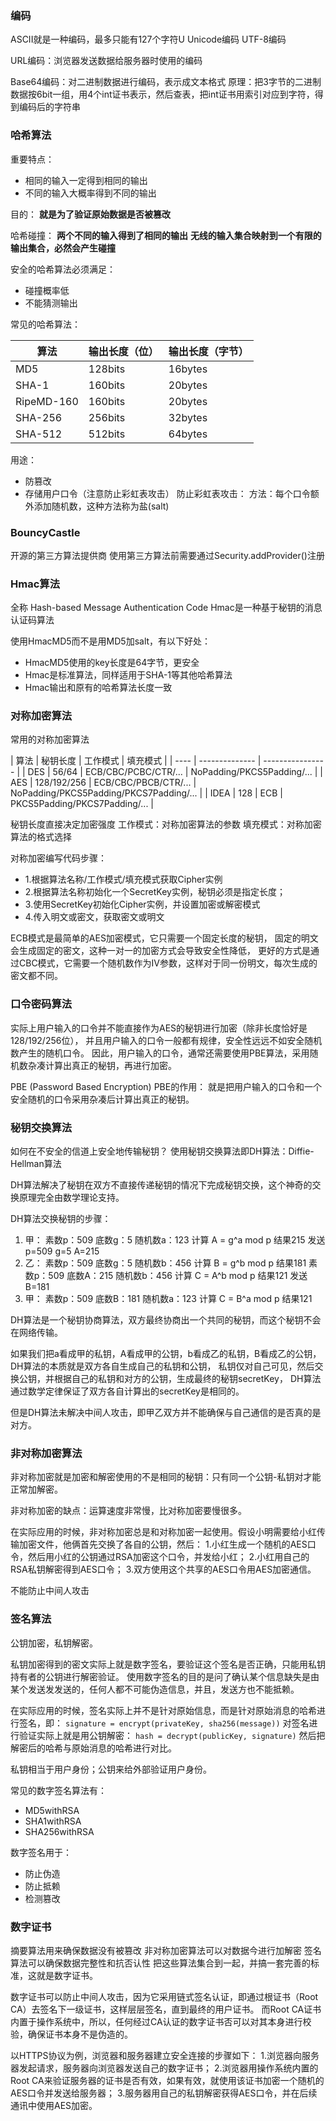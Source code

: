 ### 编码
ASCII就是一种编码，最多只能有127个字符U
Unicode编码
UTF-8编码

URL编码：浏览器发送数据给服务器时使用的编码

Base64编码：对二进制数据进行编码，表示成文本格式
原理：把3字节的二进制数据按6bit一组，用4个int证书表示，然后查表，把int证书用索引对应到字符，得到编码后的字符串

### 哈希算法
重要特点：
* 相同的输入一定得到相同的输出
* 不同的输入大概率得到不同的输出

目的：
**就是为了验证原始数据是否被篡改**

哈希碰撞：
**两个不同的输入得到了相同的输出**
**无线的输入集合映射到一个有限的输出集合，必然会产生碰撞**

安全的哈希算法必须满足：
* 碰撞概率低
* 不能猜测输出

常见的哈希算法：

| 算法 | 输出长度（位） | 输出长度（字节） |
| ---- | -------------- | ---------------- |
| MD5    | 128bits | 16bytes  |
| SHA-1  | 160bits | 20bytes  |
| RipeMD-160 | 160bits | 20bytes |
| SHA-256 | 256bits | 32bytes |
| SHA-512 | 512bits | 64bytes |

用途：
* 防篡改
* 存储用户口令（注意防止彩虹表攻击）
防止彩虹表攻击：
方法：每个口令额外添加随机数，这种方法称为盐(salt)

### BouncyCastle
开源的第三方算法提供商
使用第三方算法前需要通过Security.addProvider()注册

### Hmac算法
全称 Hash-based Message Authentication Code
Hmac是一种基于秘钥的消息认证码算法

使用HmacMD5而不是用MD5加salt，有以下好处：
* HmacMD5使用的key长度是64字节，更安全
* Hmac是标准算法，同样适用于SHA-1等其他哈希算法
* Hmac输出和原有的哈希算法长度一致

### 对称加密算法

常用的对称加密算法

|  算法  |  秘钥长度  |  工作模式  |  填充模式  |
| ---- | -------------- | ---------------- |
| DES | 56/64 | ECB/CBC/PCBC/CTR/... | NoPadding/PKCS5Padding/... |
| AES | 128/192/256 | ECB/CBC/PBCB/CTR/... | NoPadding/PKCS5Padding/PKCS7Padding/... |
| IDEA | 128 | ECB | PKCS5Padding/PKCS7Padding/... |

秘钥长度直接决定加密强度
工作模式：对称加密算法的参数
填充模式：对称加密算法的格式选择

对称加密编写代码步骤：
* 1.根据算法名称/工作模式/填充模式获取Cipher实例
* 2.根据算法名称初始化一个SecretKey实例，秘钥必须是指定长度；
* 3.使用SecretKey初始化Cipher实例，并设置加密或解密模式
* 4.传入明文或密文，获取密文或明文

ECB模式是最简单的AES加密模式，它只需要一个固定长度的秘钥，
固定的明文会生成固定的密文，这种一对一的加密方式会导致安全性降低，
更好的方式是通过CBC模式，它需要一个随机数作为IV参数，这样对于同一份明文，每次生成的密文都不同。

### 口令密码算法

实际上用户输入的口令并不能直接作为AES的秘钥进行加密（除非长度恰好是128/192/256位），
并且用户输入的口令一般都有规律，安全性远远不如安全随机数产生的随机口令。
因此，用户输入的口令，通常还需要使用PBE算法，采用随机数杂凑计算出真正的秘钥，再进行加密。

PBE (Password Based Encryption)
PBE的作用：
就是把用户输入的口令和一个安全随机的口令采用杂凑后计算出真正的秘钥。

### 秘钥交换算法

如何在不安全的信道上安全地传输秘钥？
使用秘钥交换算法即DH算法：Diffie-Hellman算法

DH算法解决了秘钥在双方不直接传递秘钥的情况下完成秘钥交换，这个神奇的交换原理完全由数学理论支持。

DH算法交换秘钥的步骤：
1. 甲： 素数p：509 底数g：5   随机数a：123 计算 A = g^a mod p 结果215
      发送 p=509 g=5 A=215
2. 乙： 素数p：509 底数g：5   随机数b：456 计算 B = g^b mod p 结果181
       素数p：509 底数A：215 随机数b：456 计算 C = A^b mod p 结果121
      发送 B=181
3. 甲： 素数p：509 底数B：181 随机数a：123 计算 C = B^a mod p 结果121 

DH算法是一个秘钥协商算法，双方最终协商出一个共同的秘钥，而这个秘钥不会在网络传输。

如果我们把a看成甲的私钥，A看成甲的公钥，b看成乙的私钥，B看成乙的公钥，DH算法的本质就是双方各自生成自己的私钥和公钥，
私钥仅对自己可见，然后交换公钥，并根据自己的私钥和对方的公钥，生成最终的秘钥secretKey，
DH算法通过数学定律保证了双方各自计算出的secretKey是相同的。

但是DH算法未解决中间人攻击，即甲乙双方并不能确保与自己通信的是否真的是对方。

### 非对称加密算法

非对称加密就是加密和解密使用的不是相同的秘钥：只有同一个公钥-私钥对才能正常加解密。

非对称加密的缺点：运算速度非常慢，比对称加密要慢很多。

在实际应用的时候，非对称加密总是和对称加密一起使用。假设小明需要给小红传输加密文件，他俩首先交换了各自的公钥，然后：
1.小红生成一个随机的AES口令，然后用小红的公钥通过RSA加密这个口令，并发给小红；
2.小红用自己的RSA私钥解密得到AES口令；
3.双方使用这个共享的AES口令用AES加密通信。

不能防止中间人攻击

### 签名算法

公钥加密，私钥解密。

私钥加密得到的密文实际上就是数字签名，要验证这个签名是否正确，只能用私钥持有者的公钥进行解密验证。
使用数字签名的目的是问了确认某个信息缺失是由某个发送发发送的，任何人都不可能伪造信息，并且，发送方也不能抵赖。

在实际应用的时候，签名实际上并不是针对原始信息，而是针对原始消息的哈希进行签名，即：
`signature = encrypt(privateKey, sha256(message))`
对签名进行验证实际上就是用公钥解密：
`hash = decrypt(publicKey, signature)`
然后把解密后的哈希与原始消息的哈希进行对比。

私钥相当于用户身份；公钥来给外部验证用户身份。

常见的数字签名算法有：
* MD5withRSA
* SHA1withRSA
* SHA256withRSA

数字签名用于：
* 防止伪造
* 防止抵赖
* 检测篡改

### 数字证书

摘要算法用来确保数据没有被篡改
非对称加密算法可以对数据今进行加解密
签名算法可以确保数据完整性和抗否认性
把这些算法集合到一起，并搞一套完善的标准，这就是数字证书。

数字证书可以防止中间人攻击，因为它采用链式签名认证，即通过根证书（Root CA）去签名下一级证书，这样层层签名，直到最终的用户证书。
而Root CA证书内置于操作系统中，所以，任何经过CA认证的数字证书否可以对其本身进行校验，确保证书本身不是伪造的。

以HTTPS协议为例，浏览器和服务器建立安全连接的步骤如下：
1.浏览器向服务器发起请求，服务器向浏览器发送自己的数字证书；
2.浏览器用操作系统内置的Root CA来验证服务器的证书是否有效，如果有效，就使用该证书加密一个随机的AES口令并发送给服务器；
3.服务器用自己的私钥解密获得AES口令，并在后续通讯中使用AES加密。









​    

​    
